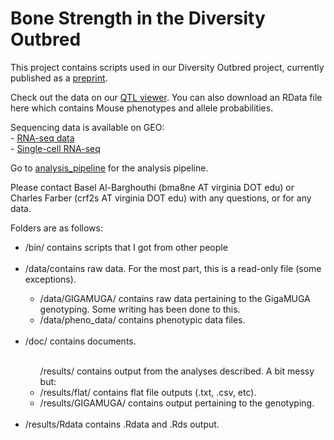 # Bone Strength in the Diversity Outbred

This project contains scripts used in our Diversity Outbred project, currently published as a [preprint](https://www.biorxiv.org/content/10.1101/2020.06.24.169839v1).


Check out the data on our [QTL viewer](http://qtlviewer.uvadcos.io). You can also download an RData file here which contains Mouse phenotypes and allele probabilities.


Sequencing data is available on GEO:<br/>
    - [RNA-seq data](https://www.ncbi.nlm.nih.gov/geo/query/acc.cgi?acc=GSE152708)<br/>
    - [Single-cell RNA-seq](https://www.ncbi.nlm.nih.gov/geo/query/acc.cgi?acc=GSE152806)


Go to [analysis_pipeline](/doc/analysis_pipeline.md) for the analysis pipeline.


Please contact Basel Al-Barghouthi (bma8ne AT virginia DOT edu) or Charles Farber (crf2s AT virginia DOT edu) with any questions, or for any data.


Folders are as follows:
<ul>
<li>/bin/ contains scripts that I got from other people</li><br/>
<li>/data/contains raw data. For the most part, this is a read-only file (some exceptions).</li>
<ul>   
<li>/data/GIGAMUGA/ contains raw data pertaining to the GigaMUGA genotyping. Some writing has been done to this.</li>
<li>/data/pheno_data/ contains phenotypic data files.</li>
</ul><br/>      
<li>/doc/ contains documents.</li><br/> 
<ul>
/results/ contains output from the analyses described. A bit messy but:
<li>/results/flat/ contains flat file outputs (.txt, .csv, etc).</li>
<li>/results/GIGAMUGA/ contains output pertaining to the genotyping.</li><br/> 
</ul>
<li>/results/Rdata contains .Rdata and .Rds output.</li>
</ul>




